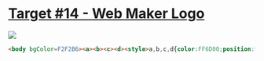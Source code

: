 # [Target #14 - Web Maker Logo](https://cssbattle.dev/play/14)

![](https://cssbattle.dev/targets/14.png)

```HTML
<body bgColor=F2F2B6><a><b><c><d><style>a,b,c,d{color:FF6D00;position:fixed;top:85;left:60;border:75px solid #0000;border-top:138q solid}a{left:80;border-top:138q solid #fd4602}c,d{left:170;border-top:unset;border-bottom:138q solid #fd4602}c{left:190;border-bottom:138q solid
```